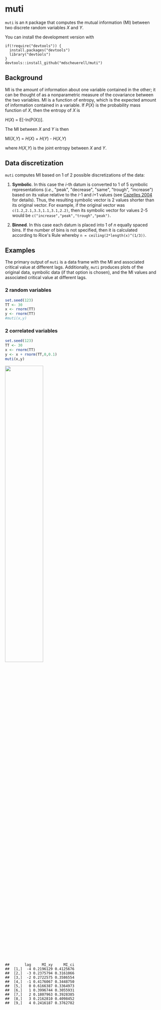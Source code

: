 muti
====

`muti` is an `R` package that computes the mutual information (MI) between two discrete random variables *X* and *Y*.

You can install the development version with

    if(!require("devtools")) {
      install.packages("devtools")
      library("devtools")
    }
    devtools::install_github("mdscheuerell/muti")

Background
----------

MI is the amount of information about one variable contained in the other; it can be thought of as a nonparametric measure of the covariance between the two variables. MI is a function of entropy, which is the expected amount of information contained in a variable. If *P*(*X*) is the probability mass function of *X*, then the entropy of *X* is

*H*(*X*) = E\[-ln(P(X))\].

The MI between *X* and *Y* is then

MI(*X*,*Y*) = *H*(*X*) + *H*(*Y*) - *H*(*X*,*Y*)

where *H*(*X*,*Y*) is the joint entropy between *X* and *Y*.

Data discretization
-------------------

`muti` computes MI based on 1 of 2 possible discretizations of the data:

1.  **Symbolic**. In this case the *i*-th datum is converted to 1 of 5 symbolic representations (*i.e.*, "peak", "decrease", "same", "trough", "increase") based on its value relative to the *i*-1 and *i*+1 values (see [Cazelles 2004](https://doi.org/10.1111/j.1461-0248.2004.00629.x) for details). Thus, the resulting symbolic vector is 2 values shorter than its original vector. For example, if the original vector was `c(1.2,2.1,3.3,1.1,3.1,2.2)`, then its symbolic vector for values 2-5 would be `c("increase","peak","trough","peak")`.

2.  **Binned**. In this case each datum is placed into 1 of *n* equally spaced bins. If the number of bins is not specified, then it is calculated according to Rice's Rule whereby `n = ceiling(2*length(x)^(1/3))`.

Examples
--------

The primary output of `muti` is a data frame with the MI and associated critical value at different lags. Additionally, `muti` produces plots of the original data, symbolic data (if that option is chosen), and the MI values and associated critical value at different lags.

### 2 random variables

``` r
set.seed(123)
TT <- 30
x <- rnorm(TT)
y <- rnorm(TT)
#muti(x,y)
```

### 2 correlated variables

``` r
set.seed(123)
TT <- 30
x <- rnorm(TT)
y <- x + rnorm(TT,0,0.1)
muti(x,y)
```

<img src="README_files/figure-markdown_github/ex_2-1.svg" width="50%" height="50%" />

    ##       lag     MI_xy     MI_ci
    ##  [1,]  -4 0.2196129 0.4125676
    ##  [2,]  -3 0.2375794 0.3161066
    ##  [3,]  -2 0.2722575 0.3586554
    ##  [4,]  -1 0.4176067 0.3448750
    ##  [5,]   0 0.6166387 0.3364973
    ##  [6,]   1 0.3996744 0.3055931
    ##  [7,]   2 0.1807963 0.3928385
    ##  [8,]   3 0.2162810 0.4098452
    ##  [9,]   4 0.2416187 0.3762782

